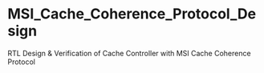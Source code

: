 # MSI_Cache_Coherence_Protocol_Design
RTL Design &amp; Verification of Cache Controller with MSI Cache  Coherence Protocol

